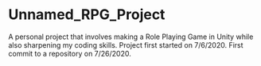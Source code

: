 # Unnamed_RPG_Project
 A personal project that involves making a Role Playing Game in Unity while also sharpening my coding skills.
 Project first started on 7/6/2020. First commit to a repository on 7/26/2020.

